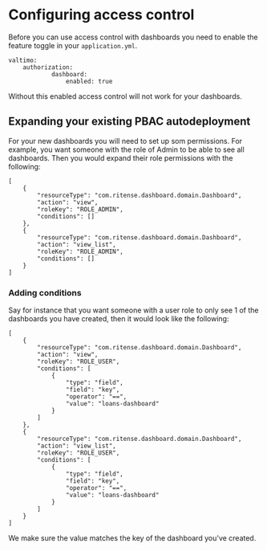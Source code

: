 # Configuring access control


Before you can use access control with dashboards you need to enable the feature toggle in your `application.yml`.
```
valtimo:
    authorization:
            dashboard:
                enabled: true
```
Without this enabled access control will not work for your dashboards.



## Expanding your existing PBAC autodeployment

For your new dashboards you will need to set up som permissions. For example, you want someone with the role of Admin to be able to see all dashboards. 
Then you would expand their role permissions with the following:

```
[
    {
        "resourceType": "com.ritense.dashboard.domain.Dashboard",
        "action": "view",
        "roleKey": "ROLE_ADMIN",
        "conditions": []
    },
    {
        "resourceType": "com.ritense.dashboard.domain.Dashboard",
        "action": "view_list",
        "roleKey": "ROLE_ADMIN",
        "conditions": []
    }
]
```


### Adding conditions

Say for instance that you want someone with a user role to only see 1 of the dashboards you have created, then it would look like the following:

```
[
    {
        "resourceType": "com.ritense.dashboard.domain.Dashboard",
        "action": "view",
        "roleKey": "ROLE_USER",
        "conditions": [
            {
                "type": "field",
                "field": "key",
                "operator": "==",
                "value": "loans-dashboard"
            }
        ]
    },
    {
        "resourceType": "com.ritense.dashboard.domain.Dashboard",
        "action": "view_list",
        "roleKey": "ROLE_USER",
        "conditions": [
            {
                "type": "field",
                "field": "key",
                "operator": "==",
                "value": "loans-dashboard"
            }
        ]
    }
]
```

We make sure the value matches the key of the dashboard you've created.
